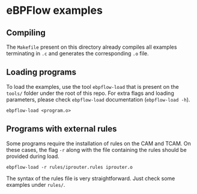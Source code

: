 # eBPFlow examples

## Compiling

The `Makefile` present on this directory already compiles all examples terminating in `.c` and generates the corresponding `.o` file.

## Loading programs

To load the examples, use the tool `ebpflow-load` that is present on the `tools/` folder under the root of this repo. For extra flags and loading parameters, please check `ebpflow-load` documentation (`ebpflow-load -h`).

    ebpflow-load <program.o>

## Programs with external rules

Some programs require the installation of rules on the CAM and TCAM. On these cases, the flag `-r` along with the file containing the rules should be provided during load.

    ebpflow-load -r rules/iprouter.rules iprouter.o

The syntax of the rules file is very straightforward. Just check some examples under `rules/`.
